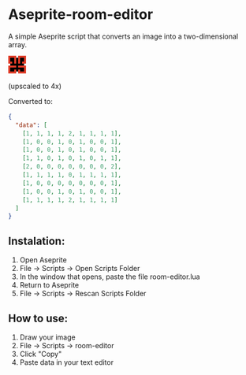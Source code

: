 # Aseprite-room-editor

A simple Aseprite script that converts an image into a two-dimensional array.

![image example](RoomImage.png)

(upscaled to 4x)

Converted to:

```json
{
  "data": [
    [1, 1, 1, 1, 2, 1, 1, 1, 1],
    [1, 0, 0, 1, 0, 1, 0, 0, 1],
    [1, 0, 0, 1, 0, 1, 0, 0, 1],
    [1, 1, 0, 1, 0, 1, 0, 1, 1],
    [2, 0, 0, 0, 0, 0, 0, 0, 2],
    [1, 1, 1, 1, 0, 1, 1, 1, 1],
    [1, 0, 0, 0, 0, 0, 0, 0, 1],
    [1, 0, 0, 1, 0, 1, 0, 0, 1],
    [1, 1, 1, 1, 2, 1, 1, 1, 1]
  ]
}
```

## Instalation:

1. Open Aseprite
2. File -> Scripts -> Open Scripts Folder
3. In the window that opens, paste the file room-editor.lua
4. Return to Aseprite
5. File -> Scripts -> Rescan Scripts Folder

## How to use:

1. Draw your image
2. File -> Scripts -> room-editor
3. Click "Copy"
4. Paste data in your text editor
